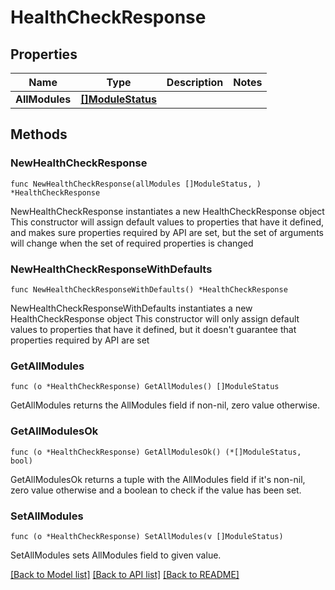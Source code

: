# HealthCheckResponse

## Properties

Name | Type | Description | Notes
------------ | ------------- | ------------- | -------------
**AllModules** | [**[]ModuleStatus**](ModuleStatus.md) |  | 

## Methods

### NewHealthCheckResponse

`func NewHealthCheckResponse(allModules []ModuleStatus, ) *HealthCheckResponse`

NewHealthCheckResponse instantiates a new HealthCheckResponse object
This constructor will assign default values to properties that have it defined,
and makes sure properties required by API are set, but the set of arguments
will change when the set of required properties is changed

### NewHealthCheckResponseWithDefaults

`func NewHealthCheckResponseWithDefaults() *HealthCheckResponse`

NewHealthCheckResponseWithDefaults instantiates a new HealthCheckResponse object
This constructor will only assign default values to properties that have it defined,
but it doesn't guarantee that properties required by API are set

### GetAllModules

`func (o *HealthCheckResponse) GetAllModules() []ModuleStatus`

GetAllModules returns the AllModules field if non-nil, zero value otherwise.

### GetAllModulesOk

`func (o *HealthCheckResponse) GetAllModulesOk() (*[]ModuleStatus, bool)`

GetAllModulesOk returns a tuple with the AllModules field if it's non-nil, zero value otherwise
and a boolean to check if the value has been set.

### SetAllModules

`func (o *HealthCheckResponse) SetAllModules(v []ModuleStatus)`

SetAllModules sets AllModules field to given value.



[[Back to Model list]](../README.md#documentation-for-models) [[Back to API list]](../README.md#documentation-for-api-endpoints) [[Back to README]](../README.md)


